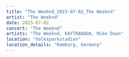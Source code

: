 ```yaml
---
title: "The Weeknd_2023-07-02_The Weeknd"
artist: "The Weeknd"
date: 2023-07-02
concert: "The Weeknd"
artists: "The Weeknd, KAYTRANADA, Mike Dean"
location: "Volksparkstadion"
location_details: "Hamburg, Germany"
---
```

